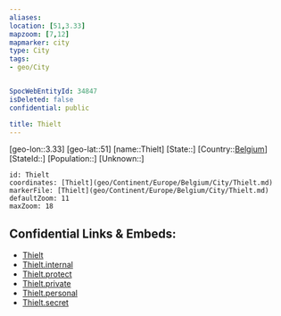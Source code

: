```yaml
---
aliases: 
location: [51,3.33]
mapzoom: [7,12] 
mapmarker: city 
type: City
tags:
- geo/City


SpocWebEntityId: 34847
isDeleted: false
confidential: public

title: Thielt
---
```

[geo-lon::3.33]
[geo-lat::51]
[name::Thielt]
[State::]
[Country::[Belgium](geo/Continent/Europe/Belgium.md)]
[StateId::]
[Population::]
[Unknown::]


```leaflet
id: Thielt
coordinates: [Thielt](geo/Continent/Europe/Belgium/City/Thielt.md)
markerFile: [Thielt](geo/Continent/Europe/Belgium/City/Thielt.md)
defaultZoom: 11 
maxZoom: 18
```


## Confidential Links & Embeds: 
- [Thielt](../../../../../../_public/geo/Continent/Europe/Belgium/City/Thielt.md) 
- [Thielt.internal](../../../../../../_internal/geo/Continent/Europe/Belgium/City/Thielt.internal.md) 
- [Thielt.protect](../../../../../../_protect/geo/Continent/Europe/Belgium/City/Thielt.protect.md) 
- [Thielt.private](../../../../../../_private/geo/Continent/Europe/Belgium/City/Thielt.private.md) 
- [Thielt.personal](../../../../../../_personal/geo/Continent/Europe/Belgium/City/Thielt.personal.md) 
- [Thielt.secret](../../../../../../_secret/geo/Continent/Europe/Belgium/City/Thielt.secret.md) 
